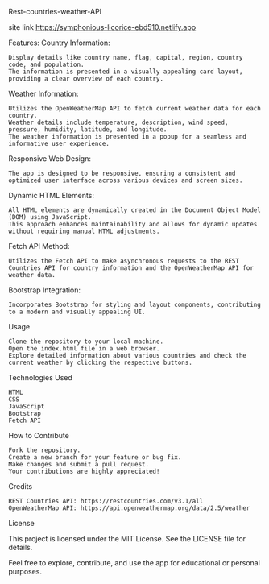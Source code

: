 Rest-countries-weather-API

site link
https://symphonious-licorice-ebd510.netlify.app

Features:
Country Information:

    Display details like country name, flag, capital, region, country code, and population.
    The information is presented in a visually appealing card layout, providing a clear overview of each country.

Weather Information:

    Utilizes the OpenWeatherMap API to fetch current weather data for each country.
    Weather details include temperature, description, wind speed, pressure, humidity, latitude, and longitude.
    The weather information is presented in a popup for a seamless and informative user experience.

Responsive Web Design:

    The app is designed to be responsive, ensuring a consistent and optimized user interface across various devices and screen sizes.

Dynamic HTML Elements:

    All HTML elements are dynamically created in the Document Object Model (DOM) using JavaScript.
    This approach enhances maintainability and allows for dynamic updates without requiring manual HTML adjustments.

Fetch API Method:

    Utilizes the Fetch API to make asynchronous requests to the REST Countries API for country information and the OpenWeatherMap API for weather data.

Bootstrap Integration:

    Incorporates Bootstrap for styling and layout components, contributing to a modern and visually appealing UI.

Usage

    Clone the repository to your local machine.
    Open the index.html file in a web browser.
    Explore detailed information about various countries and check the current weather by clicking the respective buttons.

Technologies Used

    HTML
    CSS
    JavaScript
    Bootstrap
    Fetch API

How to Contribute

    Fork the repository.
    Create a new branch for your feature or bug fix.
    Make changes and submit a pull request.
    Your contributions are highly appreciated!

Credits

    REST Countries API: https://restcountries.com/v3.1/all
    OpenWeatherMap API: https://api.openweathermap.org/data/2.5/weather

License

This project is licensed under the MIT License. See the LICENSE file for details.

Feel free to explore, contribute, and use the app for educational or personal purposes.
